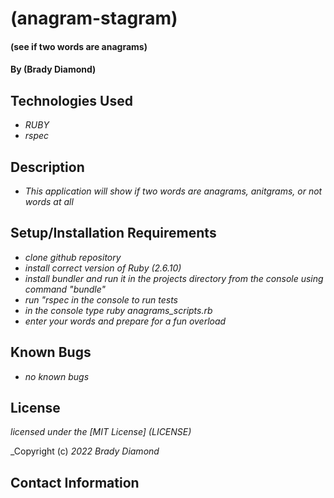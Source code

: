 # (anagram-stagram)

#### (see if two words are anagrams)

#### By (Brady Diamond)

## Technologies Used

* _RUBY_
* _rspec_

## Description

* _This application will show if two words are anagrams, anitgrams, or not words at all_

## Setup/Installation Requirements

* _clone github repository_
* _install correct version of Ruby (2.6.10)_
* _install bundler and run it in the projects directory from the console using command "bundle"_
* _run "rspec in the console to run tests_
* _in the console type ruby anagrams_scripts.rb_
* _enter your words and prepare for a fun overload_

## Known Bugs

* _no known bugs_

## License
_licensed under the [MIT License] (LICENSE)_

_Copyright (c) _2022_ _Brady Diamond_ 
## Contact Information